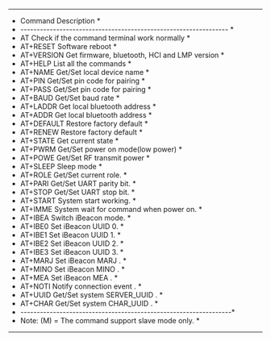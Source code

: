 ********************************************************************
* Command             Description			           *
* ---------------------------------------------------------------- *
* AT                  Check if the command terminal work normally  *
* AT+RESET            Software reboot				   *
* AT+VERSION          Get firmware, bluetooth, HCI and LMP version *
* AT+HELP             List all the commands		           *
* AT+NAME             Get/Set local device name                    *
* AT+PIN              Get/Set pin code for pairing                 *
* AT+PASS             Get/Set pin code for pairing                 *
* AT+BAUD             Get/Set baud rate		                   *
* AT+LADDR            Get local bluetooth address		   *
* AT+ADDR             Get local bluetooth address		   *
* AT+DEFAULT          Restore factory default			   *
* AT+RENEW            Restore factory default			   *
* AT+STATE            Get current state				   *
* AT+PWRM             Get/Set power on mode(low power) 		   *
* AT+POWE             Get/Set RF transmit power 		   *
* AT+SLEEP            Sleep mode 		                   *
* AT+ROLE             Get/Set current role.	                   *
* AT+PARI             Get/Set UART parity bit.                     *
* AT+STOP             Get/Set UART stop bit.                       *
* AT+START            System start working.			   *
* AT+IMME             System wait for command when power on.	   *
* AT+IBEA             Switch iBeacon mode.	                   *
* AT+IBE0             Set iBeacon UUID 0.            	           *
* AT+IBE1             Set iBeacon UUID 1.            	           *
* AT+IBE2             Set iBeacon UUID 2.            	           *
* AT+IBE3             Set iBeacon UUID 3.            	           *
* AT+MARJ             Set iBeacon MARJ .            	           *
* AT+MINO             Set iBeacon MINO .            	           *
* AT+MEA              Set iBeacon MEA .            	           *
* AT+NOTI             Notify connection event .                    *
* AT+UUID             Get/Set system SERVER_UUID .            	   *
* AT+CHAR             Get/Set system CHAR_UUID .            	   *
* -----------------------------------------------------------------*
* Note: (M) = The command support slave mode only. 		   *
********************************************************************
